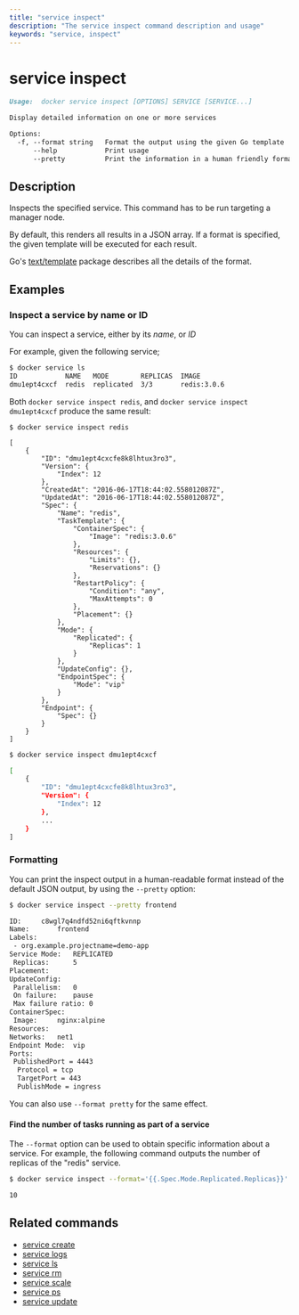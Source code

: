 ```yaml
---
title: "service inspect"
description: "The service inspect command description and usage"
keywords: "service, inspect"
---
```


<!-- This file is maintained within the docker/docker Github
     repository at https://github.com/docker/docker/. Make all
     pull requests against that repo. If you see this file in
     another repository, consider it read-only there, as it will
     periodically be overwritten by the definitive file. Pull
     requests which include edits to this file in other repositories
     will be rejected.
-->

# service inspect

```Markdown
Usage:  docker service inspect [OPTIONS] SERVICE [SERVICE...]

Display detailed information on one or more services

Options:
  -f, --format string   Format the output using the given Go template
      --help            Print usage
      --pretty          Print the information in a human friendly format
```

## Description

Inspects the specified service. This command has to be run targeting a manager
node.

By default, this renders all results in a JSON array. If a format is specified,
the given template will be executed for each result.

Go's [text/template](http://golang.org/pkg/text/template/) package
describes all the details of the format.

## Examples

### Inspect a service by name or ID

You can inspect a service, either by its *name*, or *ID*

For example, given the following service;

```bash
$ docker service ls
ID            NAME   MODE        REPLICAS  IMAGE
dmu1ept4cxcf  redis  replicated  3/3       redis:3.0.6
```

Both `docker service inspect redis`, and `docker service inspect dmu1ept4cxcf`
produce the same result:

```none
$ docker service inspect redis

[
    {
        "ID": "dmu1ept4cxcfe8k8lhtux3ro3",
        "Version": {
            "Index": 12
        },
        "CreatedAt": "2016-06-17T18:44:02.558012087Z",
        "UpdatedAt": "2016-06-17T18:44:02.558012087Z",
        "Spec": {
            "Name": "redis",
            "TaskTemplate": {
                "ContainerSpec": {
                    "Image": "redis:3.0.6"
                },
                "Resources": {
                    "Limits": {},
                    "Reservations": {}
                },
                "RestartPolicy": {
                    "Condition": "any",
                    "MaxAttempts": 0
                },
                "Placement": {}
            },
            "Mode": {
                "Replicated": {
                    "Replicas": 1
                }
            },
            "UpdateConfig": {},
            "EndpointSpec": {
                "Mode": "vip"
            }
        },
        "Endpoint": {
            "Spec": {}
        }
    }
]
```

```bash
$ docker service inspect dmu1ept4cxcf

[
    {
        "ID": "dmu1ept4cxcfe8k8lhtux3ro3",
        "Version": {
            "Index": 12
        },
        ...
    }
]
```

### Formatting

You can print the inspect output in a human-readable format instead of the default
JSON output, by using the `--pretty` option:

```bash
$ docker service inspect --pretty frontend

ID:		c8wgl7q4ndfd52ni6qftkvnnp
Name:		frontend
Labels:
 - org.example.projectname=demo-app
Service Mode:	REPLICATED
 Replicas:		5
Placement:
UpdateConfig:
 Parallelism:	0
 On failure:	pause
 Max failure ratio:	0
ContainerSpec:
 Image:		nginx:alpine
Resources:
Networks:	net1
Endpoint Mode:  vip
Ports:
 PublishedPort = 4443
  Protocol = tcp
  TargetPort = 443
  PublishMode = ingress
```

You can also use `--format pretty` for the same effect.


#### Find the number of tasks running as part of a service

The `--format` option can be used to obtain specific information about a
service. For example, the following command outputs the number of replicas
of the "redis" service.

```bash
$ docker service inspect --format='{{.Spec.Mode.Replicated.Replicas}}' redis

10
```


## Related commands

* [service create](service_create.md)
* [service logs](service_logs.md)
* [service ls](service_ls.md)
* [service rm](service_rm.md)
* [service scale](service_scale.md)
* [service ps](service_ps.md)
* [service update](service_update.md)
